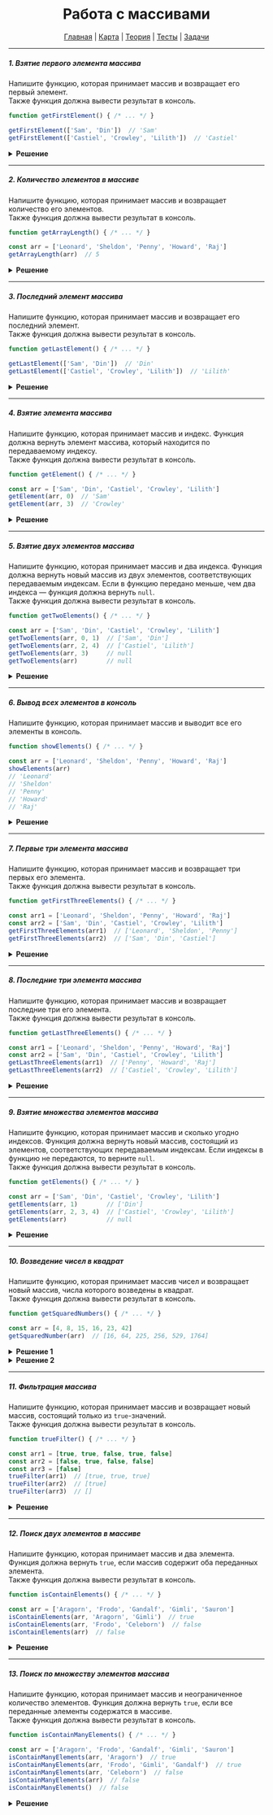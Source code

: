 <div align="center">

# Работа с массивами

[Главная](https://github.com/dollaween/junior-roadmap/)
|
[Карта](/roadmap/README.md)
|
[Теория](/theory/README.md)
|
[Тесты](/tests/README.md)
|
[Задачи](/tasks/README.md)

</div>

---

##### 1. Взятие первого элемента массива

Напишите функцию, которая принимает массив и возвращает его первый элемент.  
Также функция должна вывести результат в консоль.

```js
function getFirstElement() { /* ... */ }

getFirstElement(['Sam', 'Din'])  // 'Sam'
getFirstElement(['Castiel', 'Crowley', 'Lilith'])  // 'Castiel'
```

<details><summary><b>Решение</b></summary>
<p>

```js
function getFirstElement(arr) {
  const result = arr[0]
  console.log(result)
  return result
}
```

</p>
</details>

---

##### 2. Количество элементов в массиве

Напишите функцию, которая принимает массив и возвращает количество его элементов.  
Также функция должна вывести результат в консоль.

```js
function getArrayLength() { /* ... */ }

const arr = ['Leonard', 'Sheldon', 'Penny', 'Howard', 'Raj']
getArrayLength(arr)  // 5
```

<details><summary><b>Решение</b></summary>
<p>

```js
function getArrayLength(arr) {
  const length = arr.length
  console.log(length)
  return length
}
```

</p>
</details>

---

##### 3. Последний элемент массива

Напишите функцию, которая принимает массив и возвращает его последний элемент.  
Также функция должна вывести результат в консоль.

```js
function getLastElement() { /* ... */ }

getLastElement(['Sam', 'Din'])  // 'Din'
getLastElement(['Castiel', 'Crowley', 'Lilith'])  // 'Lilith'
```

<details><summary><b>Решение</b></summary>
<p>

```js
function getLastElement(arr) {
  const result = arr[arr.length - 1]
  console.log(result)
  return result
}
```

</p>
</details>


---

##### 4. Взятие элемента массива

Напишите функцию, которая принимает массив и индекс. Функция должна вернуть элемент массива, который находится по передаваемому индексу.  
Также функция должна вывести результат в консоль.

```js
function getElement() { /* ... */ }

const arr = ['Sam', 'Din', 'Castiel', 'Crowley', 'Lilith']
getElement(arr, 0)  // 'Sam'
getElement(arr, 3)  // 'Crowley'
```

<details><summary><b>Решение</b></summary>
<p>

```js
function getElement(arr, index) {
  const result = arr[index]
  console.log(result)
  return result
}
```

</p>
</details>

---

##### 5. Взятие двух элементов массива

Напишите функцию, которая принимает массив и два индекса. Функция должна вернуть новый массив из двух элементов, соответствующих передаваемым индексам. Если в функцию передано меньше, чем два индекса — функция должна вернуть `null`.  
Также функция должна вывести результат в консоль.

```js
function getTwoElements() { /* ... */ }

const arr = ['Sam', 'Din', 'Castiel', 'Crowley', 'Lilith']
getTwoElements(arr, 0, 1)  // ['Sam', 'Din']
getTwoElements(arr, 2, 4)  // ['Castiel', 'Lilith']
getTwoElements(arr, 3)     // null
getTwoElements(arr)        // null
```

<details><summary><b>Решение</b></summary>
<p>

```js
function getTwoElements(arr, index1, index2) {
  if (index1 === undefined || index2 === undefined) {
    return null
  }

  const element1 = arr[index1]
  const element2 = arr[index2]

  const result = [element1, element2]

  console.log(result)
  return result
}
```

</p>
</details>


---

##### 6. Вывод всех элементов в консоль

Напишите функцию, которая принимает массив и выводит все его элементы в консоль.  

```js
function showElements() { /* ... */ }

const arr = ['Leonard', 'Sheldon', 'Penny', 'Howard', 'Raj']
showElements(arr)
// 'Leonard'
// 'Sheldon'
// 'Penny'
// 'Howard'
// 'Raj'
```

<details><summary><b>Решение</b></summary>
<p>

```js
function showElements(arr) {
  for (let i = 0; i < arr.length; i++) {
    console.log(arr[i])
  }
}
```

</p>
</details>

---

##### 7. Первые три элемента массива

Напишите функцию, которая принимает массив и возвращает три первых его элемента.  
Также функция должна вывести результат в консоль.

```js
function getFirstThreeElements() { /* ... */ }

const arr1 = ['Leonard', 'Sheldon', 'Penny', 'Howard', 'Raj']
const arr2 = ['Sam', 'Din', 'Castiel', 'Crowley', 'Lilith']
getFirstThreeElements(arr1)  // ['Leonard', 'Sheldon', 'Penny']
getFirstThreeElements(arr2)  // ['Sam', 'Din', 'Castiel']
```

<details><summary><b>Решение</b></summary>
<p>

```js
function getFirstThreeElements(arr) {
  const result = []

  for (let i = 0; i < 3; i++) {
    const element = arr[i]
    result.push(element)
  }

  console.log(result)
  return result
}
```

</p>
</details>

---

##### 8. Последние три элемента массива

Напишите функцию, которая принимает массив и возвращает последние три его элемента.  
Также функция должна вывести результат в консоль.

```js
function getLastThreeElements() { /* ... */ }

const arr1 = ['Leonard', 'Sheldon', 'Penny', 'Howard', 'Raj']
const arr2 = ['Sam', 'Din', 'Castiel', 'Crowley', 'Lilith']
getLastThreeElements(arr1)  // ['Penny', 'Howard', 'Raj']
getLastThreeElements(arr2)  // ['Castiel', 'Crowley', 'Lilith']
```

<details><summary><b>Решение</b></summary>
<p>

```js
function getLastThreeElements(arr) {
  let result = []

  for (let i = arr.length - 3; i < arr.length; i += 1) {
    const element = arr[i]
    result.push(element)
  }

  console.log(result)
  return result
}
```

</p>
</details>

---

##### 9. Взятие множества элементов массива

Напишите функцию, которая принимает массив и сколько угодно индексов. Функция должна вернуть новый массив, состоящий из элементов, соответствующих передаваемым индексам. Если индексы в функцию не передаются, то верните `null`.  
Также функция должна вывести результат в консоль.

```js
function getElements() { /* ... */ }

const arr = ['Sam', 'Din', 'Castiel', 'Crowley', 'Lilith']
getElements(arr, 1)        // ['Din']
getElements(arr, 2, 3, 4)  // ['Castiel', 'Crowley', 'Lilith']
getElements(arr)           // null
```

<details><summary><b>Решение</b></summary>
<p>

```js
function getElements(arr, ...indexes) {
  if (indexes.length === 0) {
    return null
  }

  const result = []
  for (let i = 0; i < indexes.length; i++) {
    const index = indexes[i]
    const element = arr[index]
    result.push(element)
  }

  console.log(result)
  return result
}
```

</p>
</details>

---

##### 10. Возведение чисел в квадрат

Напишите функцию, которая принимает массив чисел и возвращает новый массив, числа которого возведены в квадрат.  
Также функция должна вывести результат в консоль.

```js
function getSquaredNumbers() { /* ... */ }

const arr = [4, 8, 15, 16, 23, 42]
getSquaredNumber(arr)  // [16, 64, 225, 256, 529, 1764]
```

<details><summary><b>Решение 1</b></summary>
<p>

```js
function getSquaredNumber(arr) {
  const result = []

  for (let i = 0; i < arr.length; i++) {
    const element = arr[i] ** 2
    result.push(element)
  }

  console.log(result)
  return result
}
```

</p>
</details>

<details><summary><b>Решение 2</b></summary>
<p>

```js
function getSquaredNumber(arr) {
  const result = arr.map(num => {
    return num ** 2
  })

  console.log(result)
  return result
}
```

</p>
</details>

---

##### 11. Фильтрация массива

Напишите функцию, которая принимает массив и возвращает новый массив, состоящий только из `true`-значений.  
Также функция должна вывести результат в консоль.

```js
function trueFilter() { /* ... */ }

const arr1 = [true, true, false, true, false]
const arr2 = [false, true, false, false]
const arr3 = [false]
trueFilter(arr1)  // [true, true, true]
trueFilter(arr2)  // [true]
trueFilter(arr3)  // []
```

<details><summary><b>Решение</b></summary>
<p>

```js
function trueFilter(arr) {
  const result = arr.filter(element => {
    return element === true
  })
  
  console.log(result)
  return result
}
```

</p>
</details>

---

##### 12. Поиск двух элементов в массиве

Напишите функцию, которая принимает массив и два элемента. Функция должна вернуть `true`, если массив содержит оба переданных элемента.  
Также функция должна вывести результат в консоль.

```js
function isContainElements() { /* ... */ }

const arr = ['Aragorn', 'Frodo', 'Gandalf', 'Gimli', 'Sauron']
isContainElements(arr, 'Aragorn', 'Gimli')  // true
isContainElements(arr, 'Frodo', 'Celeborn')  // false
isContainElements(arr)  // false
```

<details><summary><b>Решение</b></summary>
<p>

```js
function isContainElements(arr, target1, target2) {
  if (!target1 || !target2) {
    return false
  }

  let result = false

  if (arr.indexOf(target1) !== -1 && arr.indexOf(target2) !== -1) {
    result = true
  }

  console.log(result)

  return result
}
```

</p>
</details>

---

##### 13. Поиск по множеству элементов массива

Напишите функцию, которая принимает массив и неограниченное количество элементов. Функция должна вернуть `true`, если все переданные элементы содержатся в массиве.  
Также функция должна вывести результат в консоль.

```js
function isContainManyElements() { /* ... */ }

const arr = ['Aragorn', 'Frodo', 'Gandalf', 'Gimli', 'Sauron']
isContainManyElements(arr, 'Aragorn')  // true
isContainManyElements(arr, 'Frodo', 'Gimli', 'Gandalf')  // true
isContainManyElements(arr, 'Celeborn')  // false
isContainManyElements(arr)  // false
isContainManyElements()  // false
```

<details><summary><b>Решение</b></summary>
<p>

```js
function isContainManyElements(arr, ...targets) {
  if (!Array.isArray(arr) || targets.length === 0) {
    return false
  }

  let result = true

  for (let i = 0; i < targets.length; i++) {
    if (arr.indexOf(targets[i]) === -1) {
      result = false
      break
    }
  }

  console.log(result)

  return result
}
```

</p>
</details>


















